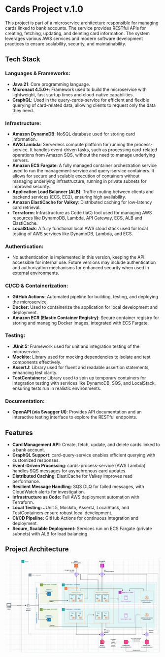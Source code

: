 # Cards Project v.1.0

This project is part of a microservice architecture responsible for managing cards linked to bank accounts. The service provides RESTful APIs for creating, fetching, updating, and deleting card information. The system leverages various AWS services and modern software development practices to ensure scalability, security, and maintainability.

## Tech Stack

### Languages & Frameworks:

- **Java 21**: Core programming language.
- **Micronaut 4.5.0+**: Framework used to build the microservice with lightweight, fast startup times and cloud-native capabilities.
- **GraphQL**: Used in the query-cards-service for efficient and flexible querying of card-related data, allowing clients to request only the data they need.

### Infrastructure:

- **Amazon DynamoDB**: NoSQL database used for storing card information.
- **AWS Lambda**: Serverless compute platform for running the process-service. It handles event-driven tasks, such as processing card-related operations from Amazon SQS, without the need to manage underlying servers.
- **Amazon ECS Fargate**: A fully managed container orchestration service used to run the management-service and query-service containers. It allows for secure and scalable execution of containers without managing underlying infrastructure, running in private subnets for improved security.
- **Application Load Balancer (ALB)**: Traffic routing between clients and backend services (ECS, EC2), ensuring high availability.
- **Amazon ElastiCache for Valkey**: Distributed caching for low-latency card retrieval.
- **Terraform**: Infrastructure as Code (IaC) tool used for managing AWS resources like DynamoDB, Lambda, API Gateway, ECS, ALB and ElastiCache.
- **LocalStack**: A fully functional local AWS cloud stack used for local testing of AWS services like DynamoDB, Lambda, and ECS.

### Authentication:

- No authentication is implemented in this version, keeping the API accessible for internal use. Future versions may include authentication and authorization mechanisms for enhanced security when used in external environments.

### CI/CD & Containerization:

- **GitHub Actions:** Automated pipeline for building, testing, and deploying the microservice.
- **Docker:** Used to containerize the application for local development and deployment.
- **Amazon ECR (Elastic Container Registry)**: Secure container registry for storing and managing Docker images, integrated with ECS Fargate.

### Testing:

- **JUnit 5:** Framework used for unit and integration testing of the microservice.
- **Mockito:** Library used for mocking dependencies to isolate and test components effectively.
- **AssertJ:** Library used for fluent and readable assertion statements, enhancing test clarity.
- **TestContainers:** Library used to spin up temporary containers for integration testing with services like DynamoDB, SQS, and LocalStack, ensuring tests run in realistic environments.

### Documentation:

- **OpenAPI (via Swagger UI)**: Provides API documentation and an interactive testing interface to explore the RESTful endpoints.

## Features

- **Card Management API**: Create, fetch, update, and delete cards linked to a bank account.
- **GraphQL Support**: card-query-service enables efficient querying with customized responses.
- **Event-Driven Processing**: cards-process-service (AWS Lambda) handles SQS messages for asynchronous card updates.
- **Distributed Caching**: ElastiCache for Valkey improves read performance.
- **Resilient Message Handling**: SQS DLQ for failed messages, with CloudWatch alerts for investigation.
- **Infrastructure as Code:** Full AWS deployment automation with Terraform.
- **Local Testing:** JUnit 5, Mockito, AssertJ, LocalStack, and TestContainers ensure robust local development.
- **CI/CD Pipeline:** GitHub Actions for continuous integration and deployment.
- **Secure, Scalable Deployment:** Services run on ECS Fargate (private subnets) with ALB for load balancing.

## Project Architecture

![Cards Project Architecture](architecture/cards-architecture.png)